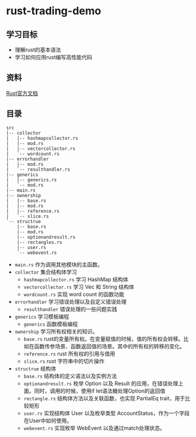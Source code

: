 # rust-trading-demo

## 学习目标
- 理解rust的基本语法
- 学习如何应用rust编写高性能代码

## 资料
[Rust官方文档](https://www.rust-lang.org/zh-CN/learn)

## 目录

```
src
|-- collector
|   |-- hashmapcollector.rs
|   |-- mod.rs
|   |-- vectorcollector.rs
|   `-- wordcount.rs
|-- errorhandler
|   |-- mod.rs
|   `-- resulthandler.rs
|-- generics
|   |-- generics.rs
|   `-- mod.rs
|-- main.rs
|-- ownership
|   |-- base.rs
|   |-- mod.rs
|   |-- reference.rs
|   `-- slice.rs
`-- structrue
    |-- base.rs
    |-- mod.rs
    |-- optionandresult.rs
    |-- rectangles.rs
    |-- user.rs
    `-- webevent.rs
```

- `main.rs` 作为调用其他模块的主函数。
- `collector` 集合结构体学习
    - `hashmapcollector.rs` 学习 HashMap 结构体
    - `vectorcollector.rs` 学习 Vec 和 String 结构体
    - `wordcount.rs` 实现 word count 的函数功能
- `errorhandler` 学习错误处理以及自定义错误处理
    - `resulthandler` 错误处理的一些问题实践
- `generics` 学习模板编程
    - `generics` 函数模板编程
- `ownership` 学习所有权相关的知识。
    - `base.rs` rust的变量所有权。在变量赋值的时候，值的所有权会转移。比如在函数传参场景、函数返回值的场景。其中的所有权的转移的变化。
    - `reference.rs` rust 所有权的引用与借用
    - `slice.rs` rust 字符串中的切片操作
- `structrue` 结构体
    - `base.rs` 结构体的定义语法以及实例方法
    - `optionandresult.rs` 枚举 Option 以及 Result 的应用，在错误处理上面。同时，调用的时候，使用if let语法糖处理Option的返回值
    - `rectangle.rs` 结构体方法以及关联函数，也实现 PartialEq trait，用于比较矩形
    - `user.rs` 实现结构体 User 以及枚举类型 AccountStatus，作为一个字段在User中如何使用。
    - `webevent.rs` 实现枚举 WebEvent 以及通过match处理状态。

    